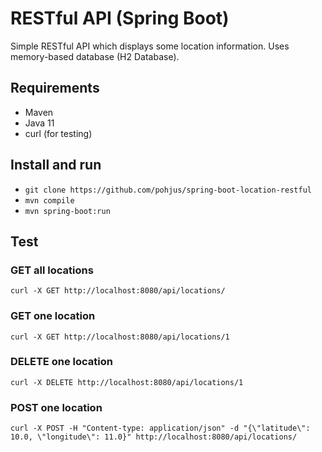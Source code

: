 # RESTful API (Spring Boot)

Simple RESTful API which displays some location information. Uses memory-based database (H2 Database).

## Requirements

- Maven
- Java 11
- curl (for testing)

## Install and run

- `git clone https://github.com/pohjus/spring-boot-location-restful`
- `mvn compile`
- `mvn spring-boot:run`

## Test

### GET all locations

`curl -X GET http://localhost:8080/api/locations/`

### GET one location

`curl -X GET http://localhost:8080/api/locations/1`

### DELETE one location

`curl -X DELETE http://localhost:8080/api/locations/1`

### POST one location

`curl -X POST -H "Content-type: application/json" -d "{\"latitude\": 10.0, \"longitude\": 11.0}" http://localhost:8080/api/locations/`
